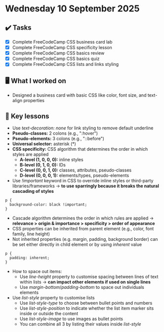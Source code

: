 # Wednesday 10 September 2025

## ✔️ Tasks

- [x] Complete FreeCodeCamp CSS business card lab
- [x] Complete FreeCodeCamp CSS specificity lesson
- [x] Complete FreeCodeCamp CSS basics review
- [x] Complete FreeCodeCamp CSS basics quiz
- [x] Complete FreeCodeCamp CSS lists and links styling

## 🖥️ What I worked on

- Designed a business card with basic CSS like color, font size, and text-align properties

## 📓 Key lessons

- Use _text-decoration: none_ for link styling to remove default underline
- **Pseudo-classes:** 2 colons (e.g., ":hover")
- **Pseudo-elements:** 3 colons (e.g., "::before")
- **Universal selector:** asterisk (*)
- **CSS specificity:** CSS algorithm that determines the order in which styles are applied
  - **A-level (1, 0, 0, 0):** inline styles
  - **B-level (0, 1, 0, 0):** IDs
  - **C-level (0, 0, 1, 0):** classes, attributes, pseudo-classes
  - **D-level (0, 0, 0, 1):** elements/types, pseudo-elements
- Use _!important_ keyword in CSS to override inline styles or third-party libraries/frameworks → **to use sparringly because it breaks the natural cascading of styles**
```
p {
  background-color: black !important;
}
```
- Cascade algorithm determines the order in which rules are applied → **relevance > origin & importance > specificity > order of appearance**
- CSS properties can be inherited from parent element (e.g., color, font family, line height)
- Not inherited properties (e.g. margin, padding, background border) can be set either directly in child element or by using _inherent_ value
```
p {
  padding: inherent;
}
```
- How to space out items:
  - Use _line-height_ property to customise spacing between lines of text within lists → **can impact other elements if used on single lines**
  - Use _margin-bottom_/_padding-bottom_ to space out individuals elements
- Use _list-style_ property to customise lists
  - Use _list-style-type_ to choose between bullet points and numbers
  - Use _list-style-position_ to indicate whether the list item marker sits inside or outside the content
  - Use _list-style-image_ to use images as bullet points
  - You can combine all 3 by listing their values inside _list-style_
